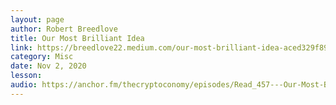 ```yaml
---
layout: page
author: Robert Breedlove
title: Our Most Brilliant Idea
link: https://breedlove22.medium.com/our-most-brilliant-idea-aced329f8941
category: Misc
date: Nov 2, 2020
lesson: 
audio: https://anchor.fm/thecryptoconomy/episodes/Read_457---Our-Most-Brilliant-Idea-Robert-Breedlove-em06ee
---
```

